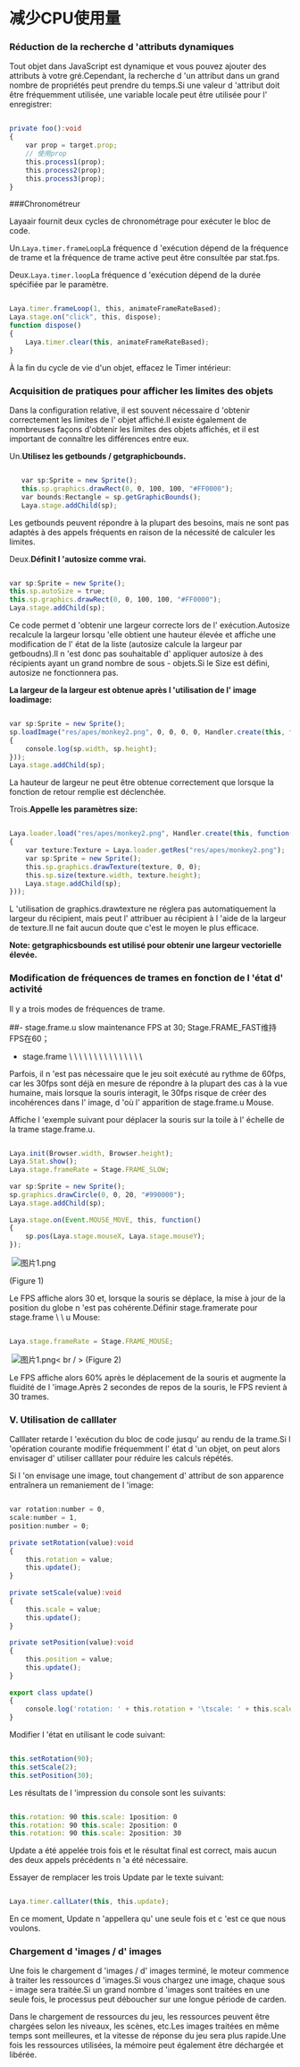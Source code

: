 # 减少CPU使用量



### **Réduction de la recherche d 'attributs dynamiques**

Tout objet dans JavaScript est dynamique et vous pouvez ajouter des attributs à votre gré.Cependant, la recherche d 'un attribut dans un grand nombre de propriétés peut prendre du temps.Si une valeur d 'attribut doit être fréquemment utilisée, une variable locale peut être utilisée pour l' enregistrer:


```typescript

private foo():void
{
    var prop = target.prop;
    // 使用prop
    this.process1(prop);
    this.process2(prop);
    this.process3(prop);
}
```




###Chronométreur

Layaair fournit deux cycles de chronométrage pour exécuter le bloc de code.

Un.`Laya.timer.frameLoop`La fréquence d 'exécution dépend de la fréquence de trame et la fréquence de trame active peut être consultée par stat.fps.


Deux.`Laya.timer.loop`La fréquence d 'exécution dépend de la durée spécifiée par le paramètre.




```typescript

Laya.timer.frameLoop(1, this, animateFrameRateBased);
Laya.stage.on("click", this, dispose);
function dispose() 
{
    Laya.timer.clear(this, animateFrameRateBased);
}
```


À la fin du cycle de vie d'un objet, effacez le Timer intérieur:



 

 



### **Acquisition de pratiques pour afficher les limites des objets**

Dans la configuration relative, il est souvent nécessaire d 'obtenir correctement les limites de l' objet affiché.Il existe également de nombreuses façons d'obtenir les limites des objets affichés, et il est important de connaître les différences entre eux.

Un.**Utilisez les getbounds / getgraphicbounds.**



   
```typescript

   var sp:Sprite = new Sprite();
   this.sp.graphics.drawRect(0, 0, 100, 100, "#FF0000");
   var bounds:Rectangle = sp.getGraphicBounds();
   Laya.stage.addChild(sp);
   ```


Les getbounds peuvent répondre à la plupart des besoins, mais ne sont pas adaptés à des appels fréquents en raison de la nécessité de calculer les limites.

Deux.**Définit l 'autosize comme vrai.**


```typescript

var sp:Sprite = new Sprite();
this.sp.autoSize = true;
this.sp.graphics.drawRect(0, 0, 100, 100, "#FF0000");
Laya.stage.addChild(sp);
```


Ce code permet d 'obtenir une largeur correcte lors de l' exécution.Autosize recalcule la largeur lorsqu 'elle obtient une hauteur élevée et affiche une modification de l' état de la liste (autosize calcule la largeur par getboudns).Il n 'est donc pas souhaitable d' appliquer autosize à des récipients ayant un grand nombre de sous - objets.Si le Size est défini, autosize ne fonctionnera pas.

​**La largeur de la largeur est obtenue après l 'utilisation de l' image loadimage:**


```typescript

var sp:Sprite = new Sprite();
sp.loadImage("res/apes/monkey2.png", 0, 0, 0, 0, Handler.create(this, function()
{
    console.log(sp.width, sp.height);
}));
Laya.stage.addChild(sp);
```


La hauteur de largeur ne peut être obtenue correctement que lorsque la fonction de retour remplie est déclenchée.

Trois.**Appelle les paramètres size:**


```typescript

Laya.loader.load("res/apes/monkey2.png", Handler.create(this, function()
{
    var texture:Texture = Laya.loader.getRes("res/apes/monkey2.png");
    var sp:Sprite = new Sprite();
    this.sp.graphics.drawTexture(texture, 0, 0);
    this.sp.size(texture.width, texture.height);
    Laya.stage.addChild(sp);
}));
```


L 'utilisation de graphics.drawtexture ne réglera pas automatiquement la largeur du récipient, mais peut l' attribuer au récipient à l 'aide de la largeur de texture.Il ne fait aucun doute que c'est le moyen le plus efficace.

**Note: getgraphicsbounds est utilisé pour obtenir une largeur vectorielle élevée.**



### **Modification de fréquences de trames en fonction de l 'état d' activité**

Il y a trois modes de fréquences de trame.

##- stage.frame.u slow maintenance FPS at 30; Stage.FRAME_FAST维持FPS在60；

- stage.frame \ \ \ \ \ \ \ \ \ \ \ \ \ \ \



Parfois, il n 'est pas nécessaire que le jeu soit exécuté au rythme de 60fps, car les 30fps sont déjà en mesure de répondre à la plupart des cas à la vue humaine, mais lorsque la souris interagit, le 30fps risque de créer des incohérences dans l' image, d 'où l' apparition de stage.frame.u Mouse.

Affiche l 'exemple suivant pour déplacer la souris sur la toile à l' échelle de la trame stage.frame.u.


```typescript

Laya.init(Browser.width, Browser.height);
Laya.Stat.show();
Laya.stage.frameRate = Stage.FRAME_SLOW;
  
var sp:Sprite = new Sprite();
sp.graphics.drawCircle(0, 0, 20, "#990000");
Laya.stage.addChild(sp);
  
Laya.stage.on(Event.MOUSE_MOVE, this, function()
{
    sp.pos(Laya.stage.mouseX, Laya.stage.mouseY);
});
```





​         ![图片1.png](img/1.png)<br/>

(Figure 1)

Le FPS affiche alors 30 et, lorsque la souris se déplace, la mise à jour de la position du globe n 'est pas cohérente.Définir stage.framerate pour stage.frame \ \ u Mouse:


```javascript

Laya.stage.frameRate = Stage.FRAME_MOUSE;
```





​        ![图片1.png](img/2.png)< br / >
(Figure 2)

Le FPS affiche alors 60% après le déplacement de la souris et augmente la fluidité de l 'image.Après 2 secondes de repos de la souris, le FPS revient à 30 trames.



### **V. Utilisation de calllater**

Calllater retarde l 'exécution du bloc de code jusqu' au rendu de la trame.Si l 'opération courante modifie fréquemment l' état d 'un objet, on peut alors envisager d' utiliser calllater pour réduire les calculs répétés.

Si l 'on envisage une image, tout changement d' attribut de son apparence entraînera un remaniement de l 'image:


```typescript

var rotation:number = 0,
scale:number = 1,
position:number = 0;
  
private setRotation(value):void
{
    this.rotation = value;
    this.update();
}
  
private setScale(value):void
{
    this.scale = value;
    this.update();
}
  
private setPosition(value):void
{
    this.position = value;
    this.update();
}
  
export class update()
{
    console.log('rotation: ' + this.rotation + '\tscale: ' + this.scale + '\tposition: ' + this.position);
}
```


Modifier l 'état en utilisant le code suivant:


```javascript

this.setRotation(90);
this.setScale(2);
this.setPosition(30);
```


Les résultats de l 'impression du console sont les suivants:


```javascript

this.rotation: 90 this.scale: 1position: 0
this.rotation: 90 this.scale: 2position: 0
this.rotation: 90 this.scale: 2position: 30
```


Update a été appelée trois fois et le résultat final est correct, mais aucun des deux appels précédents n 'a été nécessaire.

Essayer de remplacer les trois Update par le texte suivant:


```javascript

Laya.timer.callLater(this, this.update);
```


En ce moment, Update n 'appellera qu' une seule fois et c 'est ce que nous voulons.



### **Chargement d 'images / d' images**

Une fois le chargement d 'images / d' images terminé, le moteur commence à traiter les ressources d 'images.Si vous chargez une image, chaque sous - image sera traitée.Si un grand nombre d 'images sont traitées en une seule fois, le processus peut déboucher sur une longue période de carden.

Dans le chargement de ressources du jeu, les ressources peuvent être chargées selon les niveaux, les scènes, etc.Les images traitées en même temps sont meilleures, et la vitesse de réponse du jeu sera plus rapide.Une fois les ressources utilisées, la mémoire peut également être déchargée et libérée.


 